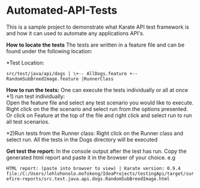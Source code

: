 # Automated-API-Tests
This is a sample project to demonstrate what Karate API test framework is and how it can used to automate any applications API's.  

**How to locate the tests**
The tests are written in a feature file and can be found under the following location: 
 
*Test Location:
 
 `src/test/java/api/dogs
    |
     \+-- AllDogs.feature
      +-- RandomSubBreedImage.feature
    |RunnerClass`     
    
**How to run the tests:**
One can execute the tests individually or all at once
*1) run test individually:  
Open the feature file and select any test scenario you would like to execute. Right click on the the scenario and select run from the options presented. Or click on Feature at the top of the file and right click and select run to run all test scenarios.

*2)Run tests from the Runner class:
Right click on the Runner class and select run. All the tests in the Dogs directory will be executed
		
**Get test the report:**
In the console output after the test has run. Copy the generated html report and paste it in the browser of your choice. e.g

`HTML report: (paste into browser to view) | Karate version: 0.9.4`
`file:/C:/Users/lehlohonolo.mofokeng/IdeaProjects/testingApi/target/surefire-reports/src.test.java.api.dogs.RandomSubBreedImage.html`

